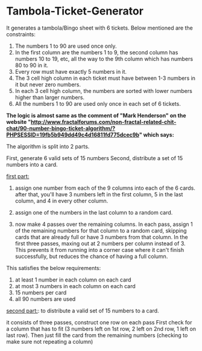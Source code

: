 # Tambola-Ticket-Generator

It generates a tambola/Bingo sheet with 6 tickets. Below mentioned are the constraints:
1. The numbers 1 to 90 are used once only. 
2. In the first column are the numbers 1 to 9, the second column has numbers 10 to 19, etc, all the way to the 9th column which has numbers 80 to 90 in it.
3. Every row must have exactly 5 numbers in it.
4. The 3 cell high column in each ticket must have between 1-3 numbers in it but never zero numbers.
5. In each 3 cell high column, the numbers are sorted with lower numbers higher than larger numbers.
6. All the numbers 1 to 90 are used only once in each set of 6 tickets.


<b>The logic is almost same as the comment of "Mark Henderson" on the website "http://www.fractalforums.com/non-fractal-related-chit-chat/90-number-bingo-ticket-algorithm/?PHPSESSID=19fb5b949dd49c4d16811fd775dcec9b" which says:</b>

The algorithm is split into 2 parts.

First, generate 6 valid sets of 15 numbers
Second, distribute a set of 15 numbers into a card.


<u>first part:</u>

1) assign one number from each of the 9 columns into each of the 6 cards.
after that, you'll have 3 numbers left in the first column, 5 in the last column, and 4 in every other column.

2) assign one of the numbers in the last column to a random card.

3) now make 4 passes over the remaining columns.  In each pass, assign 1 of the remaining numbers for that column to a random card, skipping cards that are already full or have 3 numbers from that column. In the first three passes, maxing out at 2 numbers per column instead of 3.
This prevents it from running into a corner case where it can't finish successfully, but reduces the chance of having a full column.

This satisfies the below requirements:
1) at least 1 number in each column on each card
2) at most 3 numbers in each column on each card
3) 15 numbers per card
4) all 90 numbers are used


<u>second part:</u>: to distribute a valid set of 15 numbers to a card.

it consists of three passes, construct one row on each pass
First check for a column that has to fit (3 numbers left on 1st row, 2 left on 2nd row, 1 left on last row).
Then just fill the card from the remaining numbers (checking to make sure not repeating a column)

